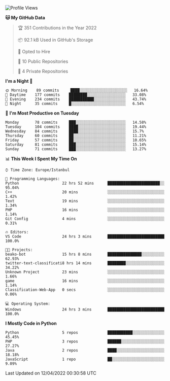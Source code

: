 <!--START_SECTION:waka-->
![Profile Views](http://img.shields.io/badge/Profile%20Views-6-blue)

**🐱 My GitHub Data** 

> 🏆 351 Contributions in the Year 2022
 > 
> 📦 92.1 kB Used in GitHub's Storage 
 > 
> 💼 Opted to Hire
 > 
> 📜 10 Public Repositories 
 > 
> 🔑 4 Private Repositories  
 > 
**I'm a Night 🦉** 

```text
🌞 Morning    89 commits     ████░░░░░░░░░░░░░░░░░░░░░   16.64% 
🌆 Daytime    177 commits    ████████░░░░░░░░░░░░░░░░░   33.08% 
🌃 Evening    234 commits    ███████████░░░░░░░░░░░░░░   43.74% 
🌙 Night      35 commits     █░░░░░░░░░░░░░░░░░░░░░░░░   6.54%

```
📅 **I'm Most Productive on Tuesday** 

```text
Monday       78 commits     ███░░░░░░░░░░░░░░░░░░░░░░   14.58% 
Tuesday      104 commits    ████░░░░░░░░░░░░░░░░░░░░░   19.44% 
Wednesday    84 commits     ████░░░░░░░░░░░░░░░░░░░░░   15.7% 
Thursday     60 commits     ██░░░░░░░░░░░░░░░░░░░░░░░   11.21% 
Friday       57 commits     ██░░░░░░░░░░░░░░░░░░░░░░░   10.65% 
Saturday     81 commits     ███░░░░░░░░░░░░░░░░░░░░░░   15.14% 
Sunday       71 commits     ███░░░░░░░░░░░░░░░░░░░░░░   13.27%

```


📊 **This Week I Spent My Time On** 

```text
⌚︎ Time Zone: Europe/Istanbul

💬 Programming Languages: 
Python                   22 hrs 52 mins      ███████████████████████░░   95.04% 
C++                      20 mins             ░░░░░░░░░░░░░░░░░░░░░░░░░   1.42% 
Text                     19 mins             ░░░░░░░░░░░░░░░░░░░░░░░░░   1.34% 
PHP                      16 mins             ░░░░░░░░░░░░░░░░░░░░░░░░░   1.14% 
Git Config               4 mins              ░░░░░░░░░░░░░░░░░░░░░░░░░   0.31%

🔥 Editors: 
VS Code                  24 hrs 3 mins       █████████████████████████   100.0%

🐱‍💻 Projects: 
beako-bot                15 hrs 8 mins       ███████████████░░░░░░░░░░   62.93% 
twitter-text-classificati8 hrs 14 mins       ████████░░░░░░░░░░░░░░░░░   34.22% 
Unknown Project          23 mins             ░░░░░░░░░░░░░░░░░░░░░░░░░   1.66% 
game                     16 mins             ░░░░░░░░░░░░░░░░░░░░░░░░░   1.14% 
Classification-Web-App   0 secs              ░░░░░░░░░░░░░░░░░░░░░░░░░   0.06%

💻 Operating System: 
Windows                  24 hrs 3 mins       █████████████████████████   100.0%

```

**I Mostly Code in Python** 

```text
Python                   5 repos             ███████████░░░░░░░░░░░░░░   45.45% 
PHP                      3 repos             ██████░░░░░░░░░░░░░░░░░░░   27.27% 
Java                     2 repos             ████░░░░░░░░░░░░░░░░░░░░░   18.18% 
JavaScript               1 repo              ██░░░░░░░░░░░░░░░░░░░░░░░   9.09%

```



 Last Updated on 12/04/2022 00:30:58 UTC
<!--END_SECTION:waka-->

<!--
**3nws/3nws** is a ✨ _special_ ✨ repository because its `README.md` (this file) appears on your GitHub profile.

Here are some ideas to get you started:

- 🔭 I’m currently working on ...
- 🌱 I’m currently learning ...
- 👯 I’m looking to collaborate on ...
- 🤔 I’m looking for help with ...
- 💬 Ask me about ...
- 📫 How to reach me: ...
- 😄 Pronouns: ...
- ⚡ Fun fact: ...
-->
